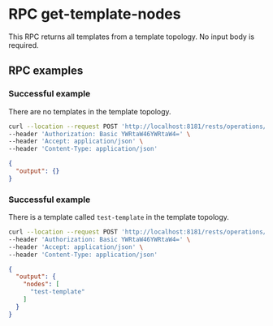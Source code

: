 # RPC get-template-nodes

This RPC returns all templates from a template topology. No input body is
required.

## RPC examples

### Successful example

There are no templates in the template topology.

```bash RPC Request
curl --location --request POST 'http://localhost:8181/rests/operations/template-manager:get-template-nodes' \
--header 'Authorization: Basic YWRtaW46YWRtaW4=' \
--header 'Accept: application/json' \
--header 'Content-Type: application/json'
```

```json RPC Response, Status: 200
{
  "output": {}
}
```

### Successful example

There is a template called `test-template` in the template topology.

```bash RPC Request
curl --location --request POST 'http://localhost:8181/rests/operations/template-manager:get-template-nodes' \
--header 'Authorization: Basic YWRtaW46YWRtaW4=' \
--header 'Accept: application/json' \
--header 'Content-Type: application/json'
```

```json RPC Response, Status: 200
{
  "output": {
    "nodes": [
      "test-template"
    ]
  }
}
```
